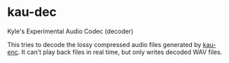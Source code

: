 # kau-dec
Kyle's Experimental Audio Codec (decoder)

This tries to decode the lossy compressed audio files generated by [kau-enc](https://github.com/kylxbn/kau-enc). It can't play back files in real time, but only writes decoded WAV files.
